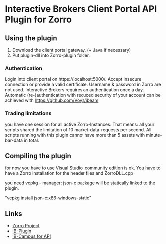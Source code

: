 # Interactive Brokers Client Portal API Plugin for Zorro

## Using the plugin

1. Download the client portal gateway. (+ Java if necessary)
2. Put plugin-dll into Zorro-plugin folder.

### Authentication

Login into client portal on https://localhost:5000/. 
Accept insecure connection or provide a valid certificate. 
Username & password in Zorro are not used. 
Interactive Brokers requires an authentication once a day. 
Automatic (re-)authentication with reduced security of your account can be achieved with https://github.com/Voyz/ibeam

### Trading limitations

you have one session for all active Zorro-Instances. 
That means: all your scripts shared the limitation of 10 market-data-requests per second. All scripts running with this plugin cannot 
have more than 5 assets with minute-bar-data in total.

## Compiling the plugin

for now you have to use Visual Studio, community edition is ok.
You have to have a Zorro installation for the header files and ZorroDLL.cpp

you need vcpkg - manager: json-c package will be statically linked to the plugin.

"vcpkg install json-c:x86-windows-static"


## Links

* [Zorro Project](www.zorro-project.org)
* [IB-Plugin](https://www.interactivebrokers.com/en/trading/ib-api.php)
* [IB-Campus for API](https://ibkrcampus.com/ibkr-api-page/cpapi/)

